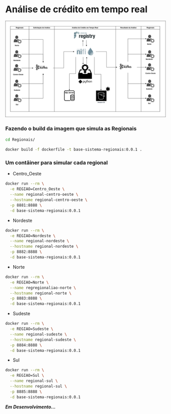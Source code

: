 # Análise de crédito em tempo real

![Análise de Crédito em Tempo Real](Regionais/app/docs/analise-credito-em-tempo-real.drawio.png)


### Fazendo o build da imagem que simula as Regionais

```bash
cd Regionais/
```

```bash
docker build -f dockerfile -t base-sistema-regionais:0.0.1 .
```

### Um contâiner para simular cada regional

- Centro_Oeste

```bash
docker run --rm \
  -e REGIAO=Centro_Oeste \
  --name regional-centro-oeste \
  --hostname regional-centro-oeste \
  -p 8881:8888 \
  -d base-sistema-regionais:0.0.1
```

- Nordeste

```bash
docker run --rm \
  -e REGIAO=Nordeste \
  --name regional-nordeste \
  --hostname regional-nordeste \
  -p 8882:8888 \
  -d base-sistema-regionais:0.0.1
```

- Norte

```bash
docker run --rm \
  -e REGIAO=Norte \
  --name regregionaliao-norte \
  --hostname regional-norte \
  -p 8883:8888 \
  -d base-sistema-regionais:0.0.1
```

- Sudeste

```bash
docker run --rm \
  -e REGIAO=Sudeste \
  --name regional-sudeste \
  --hostname regional-sudeste \
  -p 8884:8888 \
  -d base-sistema-regionais:0.0.1
```

- Sul

```bash
docker run --rm \
  -e REGIAO=Sul \
  --name regional-sul \
  --hostname regional-sul \
  -p 8885:8888 \
  -d base-sistema-regionais:0.0.1
```

***Em Desenvolvimento...***
